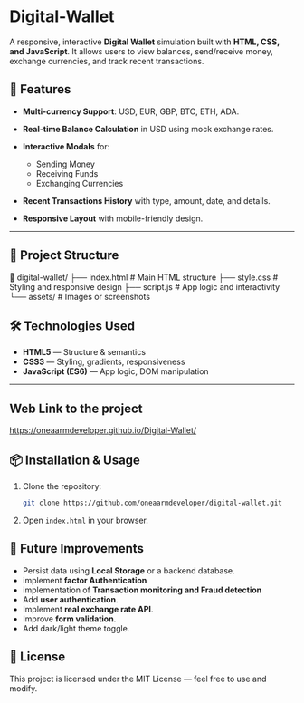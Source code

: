 # Digital-Wallet

A responsive, interactive **Digital Wallet** simulation built with **HTML, CSS, and JavaScript**.
It allows users to view balances, send/receive money, exchange currencies, and track recent transactions.



## 🚀 Features

* **Multi-currency Support**: USD, EUR, GBP, BTC, ETH, ADA.
* **Real-time Balance Calculation** in USD using mock exchange rates.
* **Interactive Modals** for:

  * Sending Money
  * Receiving Funds
  * Exchanging Currencies
* **Recent Transactions History** with type, amount, date, and details.
* **Responsive Layout** with mobile-friendly design.

---

## 📂 Project Structure


📁 digital-wallet/
 ├── index.html      # Main HTML structure
 ├── style.css       # Styling and responsive design
 ├── script.js       # App logic and interactivity
 └── assets/         # Images or screenshots


## 🛠 Technologies Used

* **HTML5** — Structure & semantics
* **CSS3** — Styling, gradients, responsiveness
* **JavaScript (ES6)** — App logic, DOM manipulation

---

## Web Link to the project

https://oneaarmdeveloper.github.io/Digital-Wallet/




## 📦 Installation & Usage

1. Clone the repository:

   ```bash
   git clone https://github.com/oneaarmdeveloper/digital-wallet.git
   ```
2. Open `index.html` in your browser.





## 🔮 Future Improvements

* Persist data using **Local Storage** or a backend database.
* implement **factor Authentication**
* implementation of **Transaction monitoring and Fraud detection**
* Add **user authentication**.
* Implement **real exchange rate API**.
* Improve **form validation**.
* Add dark/light theme toggle.



## 📜 License

This project is licensed under the MIT License — feel free to use and modify.




